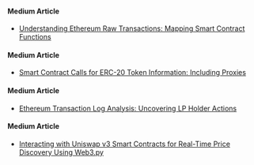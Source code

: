 #### Medium Article
- [Understanding Ethereum Raw Transactions: Mapping Smart Contract Functions](https://medium.com/@sugath.mudali/understanding-ethereum-raw-transactions-mapping-smart-contract-functions-e92b3c01ff41)

#### Medium Article
- [Smart Contract Calls for ERC-20 Token Information: Including Proxies](https://medium.com/@sugath.mudali/smart-contract-calls-for-erc-20-token-information-including-proxies-0ef2ebeec733)

#### Medium Article
- [Ethereum Transaction Log Analysis: Uncovering LP Holder Actions](https://medium.com/@sugath.mudali/ethereum-transaction-log-analysis-uncovering-lp-holder-actions-d6d679752357)

#### Medium Article
- [Interacting with Uniswap v3 Smart Contracts for Real-Time Price Discovery Using Web3.py](https://medium.com/@sugath.mudali/interacting-with-uniswap-v3-smart-contracts-for-real-time-price-discovery-using-web3-py-123a7a927d53)
